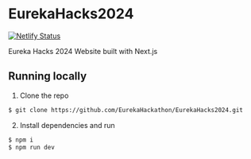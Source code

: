 # EurekaHacks2024

[![Netlify Status](https://api.netlify.com/api/v1/badges/959d847d-5fa6-40df-b44c-e01d08e6b8ce/deploy-status)](https://app.netlify.com/sites/eureka2024/deploys)

Eureka Hacks 2024 Website built with Next.js

## Running locally

1. Clone the repo

```bash
$ git clone https://github.com/EurekaHackathon/EurekaHacks2024.git
```

2. Install dependencies and run

```bash
$ npm i
$ npm run dev
```
